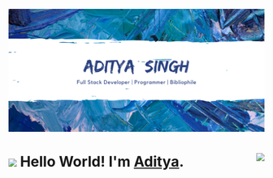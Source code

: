 ![Cover](assets/cover.png)

# <img src="https://raw.githubusercontent.com/MartinHeinz/MartinHeinz/master/wave.gif" width="30px"> Hello World! I'm <a href="https://adityasingh2509.github.io/">Aditya</a>.<img align="right" src="https://visitor-badge.laobi.icu/badge?page_id=adityasingh2509.adityasingh2509"/>


<!--
**adityasingh2509/adityasingh2509** is a ✨ _special_ ✨ repository because its `README.md` (this file) appears on your GitHub profile.

Here are some ideas to get you started:

- 🔭 I’m currently working on ...
- 🌱 I’m currently learning ...
- 👯 I’m looking to collaborate on ...
- 🤔 I’m looking for help with ...
- 💬 Ask me about ...
- 📫 How to reach me: ...
- 😄 Pronouns: ...
- ⚡ Fun fact: ...
-->
